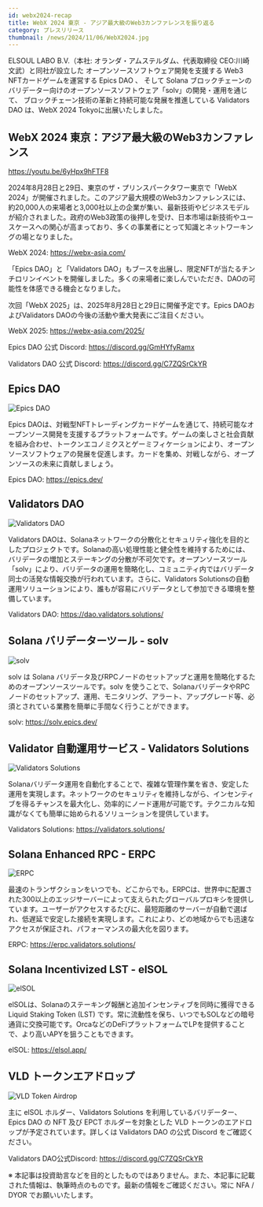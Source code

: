 ```yaml
---
id: webx2024-recap
title: WebX 2024 東京 - アジア最大級のWeb3カンファレンスを振り返る
category: プレスリリース
thumbnail: /news/2024/11/06/WebX2024.jpg
---
```


ELSOUL LABO B.V.（本社: オランダ・アムステルダム、代表取締役 CEO:川崎文武）と同社が設立した
オープンソースソフトウェア開発を支援する Web3 NFTカードゲームを運営する Epics DAO 、
そして Solana ブロックチェーンのバリデーター向けのオープンソースソフトウェア「solv」の開発・運用を通じて、
ブロックチェーン技術の革新と持続可能な発展を推進している Validators DAO は、WebX 2024 Tokyoに出展いたしました。

## WebX 2024 東京：アジア最大級のWeb3カンファレンス

https://youtu.be/6yHpx9hFTF8

2024年8月28日と29日、東京のザ・プリンスパークタワー東京で「WebX 2024」が開催されました。このアジア最大規模のWeb3カンファレンスには、約20,000人の来場者と3,000社以上の企業が集い、最新技術やビジネスモデルが紹介されました。政府のWeb3政策の後押しを受け、日本市場は新技術やユースケースへの関心が高まっており、多くの事業者にとって知識とネットワーキングの場となりました。

WebX 2024: https://webx-asia.com/

「Epics DAO」と「Validators DAO」もブースを出展し、限定NFTが当たるチンチロリンイベントを開催しました。多くの来場者に楽しんでいただき、DAOの可能性を体感できる機会となりました。

次回「WebX 2025」は、2025年8月28日と29日に開催予定です。Epics DAOおよびValidators DAOの今後の活動や重大発表にご注目ください。

WebX 2025: https://webx-asia.com/2025/

Epics DAO 公式 Discord: https://discord.gg/GmHYfyRamx

Validators DAO 公式 Discord: https://discord.gg/C7ZQSrCkYR

## Epics DAO

![Epics DAO](/news/2024/11/06/EpicsDAO.jpg)

Epics DAOは、対戦型NFTトレーディングカードゲームを通じて、持続可能なオープンソース開発を支援するプラットフォームです。ゲームの楽しさと社会貢献を組み合わせ、トークンエコノミクスとゲーミフィケーションにより、オープンソースソフトウェアの発展を促進します。カードを集め、対戦しながら、オープンソースの未来に貢献しましょう。

Epics DAO: https://epics.dev/

## Validators DAO

![Validators DAO](/news/2024/11/06/ValidatorsDAO.jpg)

Validators DAOは、Solanaネットワークの分散化とセキュリティ強化を目的としたプロジェクトです。Solanaの高い処理性能と健全性を維持するためには、バリデータの増加とステーキングの分散が不可欠です。オープンソースツール「solv」により、バリデータの運用を簡略化し、コミュニティ内ではバリデータ同士の活発な情報交換が行われています。さらに、Validators Solutionsの自動運用ソリューションにより、誰もが容易にバリデータとして参加できる環境を整備しています。

Validators DAO: https://dao.validators.solutions/

## Solana バリデーターツール - solv

![solv](/news/2024/11/06/solv.jpg)

solv は Solana バリデータ及びRPCノードのセットアップと運用を簡略化するためのオープンソースツールです。solv を使うことで、SolanaバリデータやRPCノードのセットアップ、運用、モニタリング、アラート、アップグレード等、必須とされている業務を簡単に手間なく行うことができます。

solv: https://solv.epics.dev/

## Validator 自動運用サービス - Validators Solutions

![Validators Solutions](/news/2024/11/06/ValidatorsSolutions.jpg)

Solanaバリデータ運用を自動化することで、複雑な管理作業を省き、安定した運用を実現します。ネットワークのセキュリティを維持しながら、インセンティブを得るチャンスを最大化し、効率的にノード運用が可能です。テクニカルな知識がなくても簡単に始められるソリューションを提供しています。

Validators Solutions: https://validators.solutions/

## Solana Enhanced RPC - ERPC

![ERPC](/news/2024/11/06/ERPC.jpg)

最速のトランザクションをいつでも、どこからでも。ERPCは、世界中に配置された300以上のエッジサーバーによって支えられたグローバルプロキシを提供しています。ユーザーがアクセスするたびに、最短距離のサーバーが自動で選ばれ、低遅延で安定した接続を実現します。これにより、どの地域からでも迅速なアクセスが保証され、パフォーマンスの最大化を図ります。

ERPC: https://erpc.validators.solutions/

## Solana Incentivized LST - elSOL

![elSOL](/news/2024/11/06/elSOL.jpg)

elSOLは、Solanaのステーキング報酬と追加インセンティブを同時に獲得できるLiquid Staking Token (LST) です。常に流動性を保ち、いつでもSOLなどの暗号通貨に交換可能です。OrcaなどのDeFiプラットフォームでLPを提供することで、より高いAPYを狙うこともできます。

elSOL: https://elsol.app/

## VLD トークンエアドロップ

![VLD Token Airdrop](/news/2024/11/06/VLDComingSoonJA.jpg)

主に elSOL ホルダー、Validators Solutions を利用しているバリデーター、Epics DAO の NFT 及び EPCT ホルダーを対象とした VLD トークンのエアドロップが予定されています。詳しくは Validators DAO の公式 Discord をご確認ください。

Validators DAO公式Discord: https://discord.gg/C7ZQSrCkYR

※ 本記事は投資助言などを目的としたものではありません。また、本記事に記載された情報は、執筆時点のものです。最新の情報をご確認ください。常に NFA / DYOR でお願いいたします。
